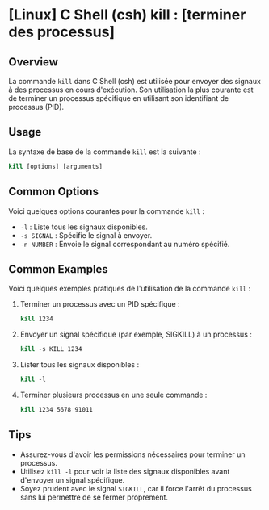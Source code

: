 # [Linux] C Shell (csh) kill : [terminer des processus]

## Overview
La commande `kill` dans C Shell (csh) est utilisée pour envoyer des signaux à des processus en cours d'exécution. Son utilisation la plus courante est de terminer un processus spécifique en utilisant son identifiant de processus (PID).

## Usage
La syntaxe de base de la commande `kill` est la suivante :

```csh
kill [options] [arguments]
```

## Common Options
Voici quelques options courantes pour la commande `kill` :

- `-l` : Liste tous les signaux disponibles.
- `-s SIGNAL` : Spécifie le signal à envoyer.
- `-n NUMBER` : Envoie le signal correspondant au numéro spécifié.

## Common Examples
Voici quelques exemples pratiques de l'utilisation de la commande `kill` :

1. Terminer un processus avec un PID spécifique :
   ```csh
   kill 1234
   ```

2. Envoyer un signal spécifique (par exemple, SIGKILL) à un processus :
   ```csh
   kill -s KILL 1234
   ```

3. Lister tous les signaux disponibles :
   ```csh
   kill -l
   ```

4. Terminer plusieurs processus en une seule commande :
   ```csh
   kill 1234 5678 91011
   ```

## Tips
- Assurez-vous d'avoir les permissions nécessaires pour terminer un processus.
- Utilisez `kill -l` pour voir la liste des signaux disponibles avant d'envoyer un signal spécifique.
- Soyez prudent avec le signal `SIGKILL`, car il force l'arrêt du processus sans lui permettre de se fermer proprement.